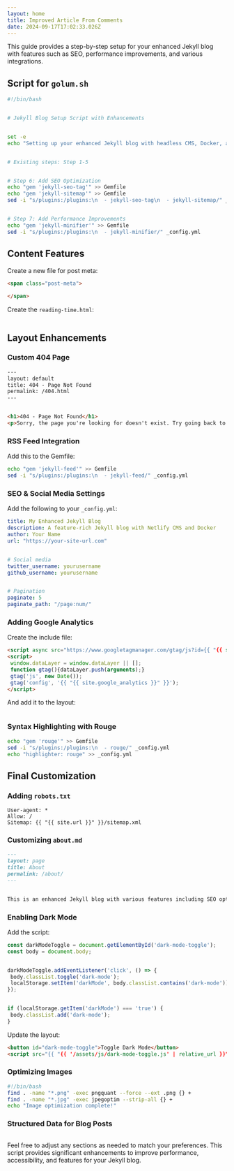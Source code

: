```yaml
---
layout: home
title: Improved Article From Comments
date: 2024-09-17T17:02:33.026Z
---
```

This guide provides a step-by-step setup for your enhanced Jekyll blog with features such as SEO, performance improvements, and various integrations.


## Script for `golum.sh`


```bash
#!/bin/bash


# Jekyll Blog Setup Script with Enhancements


set -e
echo "Setting up your enhanced Jekyll blog with headless CMS, Docker, and Netlify..."


# Existing steps: Step 1-5


# Step 6: Add SEO Optimization
echo "gem 'jekyll-seo-tag'" >> Gemfile
echo "gem 'jekyll-sitemap'" >> Gemfile
sed -i "s/plugins:/plugins:\n  - jekyll-seo-tag\n  - jekyll-sitemap/" _config.yml


# Step 7: Add Performance Improvements
echo "gem 'jekyll-minifier'" >> Gemfile
sed -i "s/plugins:/plugins:\n  - jekyll-minifier/" _config.yml
```


## Content Features


Create a new file for post meta:


```html
<span class="post-meta">
 
</span>
```


Create the `reading-time.html`:


```html

```


## Layout Enhancements


### Custom 404 Page


```html
---
layout: default
title: 404 - Page Not Found
permalink: /404.html
---


<h1>404 - Page Not Found</h1>
<p>Sorry, the page you're looking for doesn't exist. Try going back to the <a href="/">homepage</a>.</p>
```


### RSS Feed Integration


Add this to the Gemfile:


```bash
echo "gem 'jekyll-feed'" >> Gemfile
sed -i "s/plugins:/plugins:\n  - jekyll-feed/" _config.yml
```


### SEO & Social Media Settings


Add the following to your `_config.yml`:


```yml
title: My Enhanced Jekyll Blog
description: A feature-rich Jekyll blog with Netlify CMS and Docker
author: Your Name
url: "https://your-site-url.com"


# Social media
twitter_username: yourusername
github_username: yourusername


# Pagination
paginate: 5
paginate_path: "/page:num/"
```


### Adding Google Analytics


Create the include file:


```html
<script async src="https://www.googletagmanager.com/gtag/js?id={{ "{{ site.google_analytics }}" }}"></script>
<script>
 window.dataLayer = window.dataLayer || [];
 function gtag(){dataLayer.push(arguments);}
 gtag('js', new Date());
 gtag('config', '{{ "{{ site.google_analytics }}" }}');
</script>
```


And add it to the layout:


```html

```


### Syntax Highlighting with Rouge


```bash
echo "gem 'rouge'" >> Gemfile
sed -i "s/plugins:/plugins:\n  - rouge/" _config.yml
echo "highlighter: rouge" >> _config.yml
```


## Final Customization


### Adding `robots.txt`


```text
User-agent: *
Allow: /
Sitemap: {{ "{{ site.url }}" }}/sitemap.xml
```


### Customizing `about.md`


```md
---
layout: page
title: About
permalink: /about/
---


This is an enhanced Jekyll blog with various features including SEO optimization, performance improvements, and more.
```


### Enabling Dark Mode


Add the script:


```js
const darkModeToggle = document.getElementById('dark-mode-toggle');
const body = document.body;


darkModeToggle.addEventListener('click', () => {
 body.classList.toggle('dark-mode');
 localStorage.setItem('darkMode', body.classList.contains('dark-mode'));
});


if (localStorage.getItem('darkMode') === 'true') {
 body.classList.add('dark-mode');
}
```


Update the layout:


```html
<button id="dark-mode-toggle">Toggle Dark Mode</button>
<script src="{{ "{{ '/assets/js/dark-mode-toggle.js' | relative_url }}" }}"></script>
```


### Optimizing Images


```bash
#!/bin/bash
find . -name "*.png" -exec pngquant --force --ext .png {} +
find . -name "*.jpg" -exec jpegoptim --strip-all {} +
echo "Image optimization complete!"
```


### Structured Data for Blog Posts


```html

```


Feel free to adjust any sections as needed to match your preferences. This script provides significant enhancements to improve performance, accessibility, and features for your Jekyll blog.

